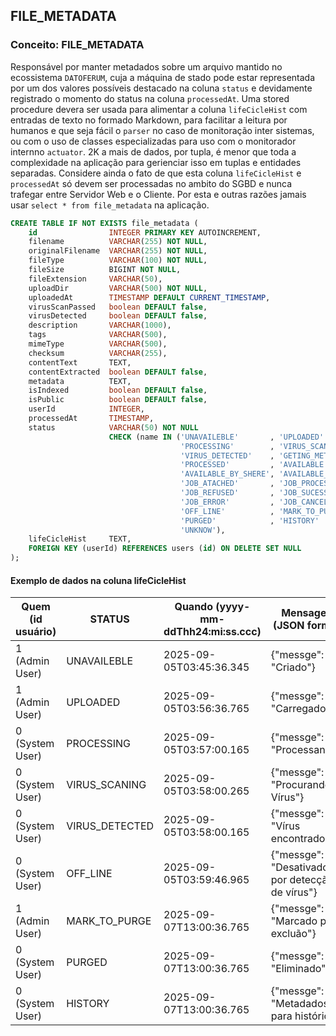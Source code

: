 ## FILE_METADATA

### Conceito: FILE_METADATA

Responsável por manter metadados sobre um arquivo mantido no ecossistema `DATOFERUM`, cuja a máquina de stado pode estar representada por um dos valores possíveis destacado na coluna `status` e devidamente registrado o momento do status na coluna `processedAt`. Uma stored procedure devera ser usada para alimentar a coluna `lifeCicleHist` com entradas de texto no formado Markdown, para facilitar a leitura por humanos e que seja fácil o `parser` no caso de monitoração inter sistemas, ou com o uso de classes especializadas para uso com o monitorador internno `actuator`. 2K a mais de dados, por tupla, é menor que toda a complexidade na aplicação para gerienciar isso em  tuplas e entidades separadas. Considere ainda o fato de que esta coluna `lifeCicleHist` e `processedAt` só devem ser processadas no ambito do SGBD e nunca trafegar entre Servidor Web e o Cliente. Por esta e outras razões jamais usar `select * from file_metadata` na aplicação.

```sql
CREATE TABLE IF NOT EXISTS file_metadata (
    id                INTEGER PRIMARY KEY AUTOINCREMENT,
    filename          VARCHAR(255) NOT NULL,
    originalFilename  VARCHAR(255) NOT NULL,
    fileType          VARCHAR(100) NOT NULL,
    fileSize          BIGINT NOT NULL,
    fileExtension     VARCHAR(50),
    uploadDir         VARCHAR(500) NOT NULL,
    uploadedAt        TIMESTAMP DEFAULT CURRENT_TIMESTAMP,
    virusScanPassed   boolean DEFAULT false,
    virusDetected     boolean DEFAULT false,
    description       VARCHAR(1000),
    tags              VARCHAR(500),
    mimeType          VARCHAR(500),
    checksum          VARCHAR(255),
    contentText       TEXT,
    contentExtracted  boolean DEFAULT false,
    metadata          TEXT,
    isIndexed         boolean DEFAULT false,
    isPublic          boolean DEFAULT false,
    userId            INTEGER,
    processedAt       TIMESTAMP,
    status            VARCHAR(50) NOT NULL 
                      CHECK (name IN ('UNAVAILEBLE'       , 'UPLOADED'             , 
                                      'PROCESSING'        , 'VIRUS_SCANING'        ,
                                      'VIRUS_DETECTED'    , 'GETING_METADATA'      ,
                                      'PROCESSED'         , 'AVAILABLE'            ,
                                      'AVAILABLE_BY_SHERE', 'AVAILABLE_BY_LINK_REF',
                                      'JOB_ATACHED'       , 'JOB_PROCESSING'       , 
                                      'JOB_REFUSED'       , 'JOB_SUCESS'           ,
                                      'JOB_ERROR'         , 'JOB_CANCELED'         ,                                      
                                      'OFF_LINE'          , 'MARK_TO_PURGE'        ,
                                      'PURGED'            , 'HISTORY'              ,
                                      'UNKNOW'),
    lifeCicleHist     TEXT,
    FOREIGN KEY (userId) REFERENCES users (id) ON DELETE SET NULL
);
```
#### Exemplo de dados na coluna lifeCicleHist
| Quem (id usuário) | STATUS           | Quando (yyyy-mm-ddThh24:mi:ss.ccc) | Mensagem (JSON format)  |
| ----------------- | ---------------- | ---------------------------------- | ----------------------  |
| 1 (Admin User)    | UNAVAILEBLE      | 2025-09-05T03:45:36.345            | {"messge": "Criado"}    |
| 1 (Admin User)    | UPLOADED         | 2025-09-05T03:56:36.765            | {"messge": "Carregado"} | 
| 0 (System User)   | PROCESSING       | 2025-09-05T03:57:00.165            | {"messge": "Processando"} |
| 0 (System User)   | VIRUS_SCANING    | 2025-09-05T03:58:00.265            | {"messge": "Procurando Vírus"} |
| 0 (System User)   | VIRUS_DETECTED   | 2025-09-05T03:58:00.165            | {"messge": "Vírus encontrado"} |
| 0 (System User)   | OFF_LINE         | 2025-09-05T03:59:46.965            | {"messge": "Desativado por detecção de vírus"} |
| 1 (Admin User)    | MARK_TO_PURGE    | 2025-09-07T13:00:36.765            | {"messge": "Marcado para excluão"} |
| 0 (System User)   | PURGED           | 2025-09-07T13:00:36.765            | {"messge": "Eliminado"} |     
| 0 (System User)   | HISTORY          | 2025-09-07T13:00:36.765            | {"messge": "Metadados para histórico"} |     
                                       
